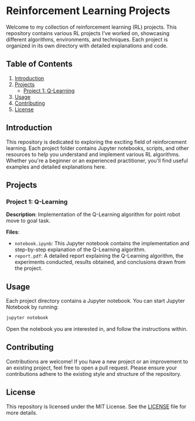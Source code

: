 

# Reinforcement Learning Projects

Welcome to my collection of reinforcement learning (RL) projects. This repository contains various RL projects I've worked on, showcasing different algorithms, environments, and techniques. Each project is organized in its own directory with detailed explanations and code.

## Table of Contents

1. [Introduction](#introduction)
2. [Projects](#projects)
   - [Project 1: Q-Learning](#project-1-q-learning)
3. [Usage](#usage)
4. [Contributing](#contributing)
5. [License](#license)

## Introduction

This repository is dedicated to exploring the exciting field of reinforcement learning. Each project folder contains Jupyter notebooks, scripts, and other resources to help you understand and implement various RL algorithms. Whether you're a beginner or an experienced practitioner, you'll find useful examples and detailed explanations here.

## Projects

### Project 1: Q-Learning

**Description**: Implementation of the Q-Learning algorithm for point robot move to goal task.

**Files**:
- `notebook.ipynb`: This Jupyter notebook contains the implementation and step-by-step explanation of the Q-Learning algorithm.
- `report.pdf`: A detailed report explaining the Q-Learning algorithm, the experiments conducted, results obtained, and conclusions drawn from the project.

## Usage

Each project directory contains a Jupyter notebook. You can start Jupyter Notebook by running:

```bash
jupyter notebook
```

Open the notebook you are interested in, and follow the instructions within.

## Contributing

Contributions are welcome! If you have a new project or an improvement to an existing project, feel free to open a pull request. Please ensure your contributions adhere to the existing style and structure of the repository.

## License

This repository is licensed under the MIT License. See the [LICENSE](LICENSE) file for more details.
